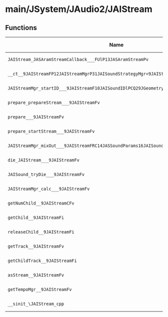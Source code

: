 # main/JSystem/JAudio2/JAIStream

## Functions

| Name | Address | Match % |
|------|---------|---------|
| `JAIStream_JASAramStreamCallback___FUlP13JASAramStreamPv` | `0x8049C6BC` | :x: (0.0%) |
| `__ct__9JAIStreamFP12JAIStreamMgrP31JAISoundStrategyMgr<9JAIStream>` | `0x8049C6EC` | :x: (0.0%) |
| `JAIStreamMgr_startID___9JAIStreamF10JAISoundIDlPCQ29JGeometry8TVec3<f>P11JAIAudiencei` | `0x8049C784` | :x: (0.0%) |
| `prepare_prepareStream___9JAIStreamFv` | `0x8049C81C` | :x: (0.0%) |
| `prepare___9JAIStreamFv` | `0x8049C9E0` | :x: (0.0%) |
| `prepare_startStream___9JAIStreamFv` | `0x8049CA84` | :x: (0.0%) |
| `JAIStreamMgr_mixOut___9JAIStreamFRC14JASSoundParams16JAISoundActivity` | `0x8049CAD0` | :x: (0.0%) |
| `die_JAIStream___9JAIStreamFv` | `0x8049CCFC` | :x: (0.0%) |
| `JAISound_tryDie___9JAIStreamFv` | `0x8049CD98` | :x: (0.0%) |
| `JAIStreamMgr_calc___9JAIStreamFv` | `0x8049CE28` | :x: (0.0%) |
| `getNumChild__9JAIStreamCFv` | `0x8049CED8` | :x: (0.0%) |
| `getChild__9JAIStreamFi` | `0x8049CEE0` | :x: (0.0%) |
| `releaseChild__9JAIStreamFi` | `0x8049CF58` | :x: (0.0%) |
| `getTrack__9JAIStreamFv` | `0x8049CFA8` | :x: (0.0%) |
| `getChildTrack__9JAIStreamFi` | `0x8049CFB0` | :x: (0.0%) |
| `asStream__9JAIStreamFv` | `0x8049CFB8` | :x: (0.0%) |
| `getTempoMgr__9JAIStreamFv` | `0x8049CFBC` | :x: (0.0%) |
| `__sinit_\JAIStream_cpp` | `0x8049CFC4` | :x: (0.0%) |
